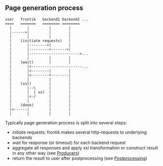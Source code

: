 ## Page generation process

    user   frontik   backend1 backend2 ...
    ====   =======   ======== ========
      |       |         |        |
      |------>|         |        |
      |       |         |        |
      |    (initiate requests)   |
      |       |-------->|        |
      |       |---------+------->|
      |       |----------------------->...
      |       |         |        |
      |    (wait)       |        |
      |       |<-----------------------...
      |       |<--------|        |
      |       |<--------+--------|
      |       |         |        |
      |    (xsl)        |        |
      |       |--\      |        |
      |       |  | xsl  |        |
      |       |<-/      |        |
      |       |         |        |
      |    (done)       |        |
      |<------|         |        |
      |       |         |        |

Typically page generation process is split into several steps:

  * initiate requests: frontik makes several http-requests to underlying backends
  * wait for response (or timeout) for each backend request
  * aggregate all responses and apply xsl transformation or construct result in any other way (see [Producers](docs/producers.md))
  * return the result to user after postprocessing (see [Postprocessing](docs/postprocessing.md))
